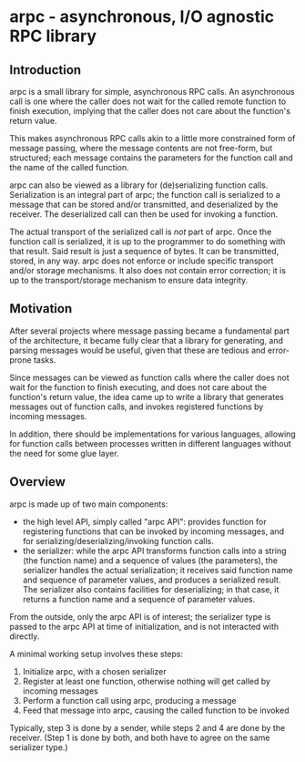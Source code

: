 arpc - asynchronous, I/O agnostic RPC library
=============================================


Introduction
------------

arpc is a small library for simple, asynchronous RPC calls.
An asynchronous call is one where the caller does not wait for the called remote function
to finish execution, implying that the caller does not care about the function's return value.

This makes asynchronous RPC calls akin to a little more constrained form of message passing,
where the message contents are not free-form, but structured; each message contains the parameters
for the function call and the name of the called function.

arpc can also be viewed as a library for (de)serializing function calls. Serialization is an
integral part of arpc; the function call is serialized to a message that can be stored and/or
transmitted, and deserialized by the receiver. The deserialized call can then be used for invoking
a function.

The actual transport of the serialized call is _not_ part of arpc. Once the function call is serialized,
it is up to the programmer to do something with that result. Said result is just a sequence of bytes.
It can be transmitted, stored, in any way. arpc does not enforce or include specific transport and/or
storage mechanisms. It also does not contain error correction; it is up to the transport/storage
mechanism to ensure data integrity.


Motivation
----------

After several projects where message passing became a fundamental part of the architecture, it became fully
clear that a library for generating, and parsing messages would be useful, given that these are tedious
and error-prone tasks.

Since messages can be viewed as function calls where the caller does not wait for
the function to finish executing, and does not care about the function's return value, the idea came up to
write a library that generates messages out of function calls, and invokes registered functions by incoming
messages.

In addition, there should be implementations for various languages, allowing for function
calls between processes written in different languages without the need for some glue layer.


Overview
--------

arpc is made up of two main components:

- the high level API, simply called "arpc API": provides function for registering functions that can be invoked
  by incoming messages, and for serializing/deserializing/invoking function calls.
- the serializer: while the arpc API transforms function calls into a string (the function name) and
  a sequence of values (the parameters), the serializer handles the actual serialization; it receives
  said function name and sequence of parameter values, and produces a serialized result.
  The serializer also contains facilities for deserializing; in that case, it returns a function name and
  a sequence of parameter values.

From the outside, only the arpc API is of interest; the serializer type is passed to the arpc API at time of
initialization, and is not interacted with directly.

A minimal working setup involves these steps:
1. Initialize arpc, with a chosen serializer
2. Register at least one function, otherwise nothing will get called by incoming messages
3. Perform a function call using arpc, producing a message
4. Feed that message into arpc, causing the called function to be invoked

Typically, step 3 is done by a sender, while steps 2 and 4 are done by the receiver.
(Step 1 is done by both, and both have to agree on the same serializer type.)



